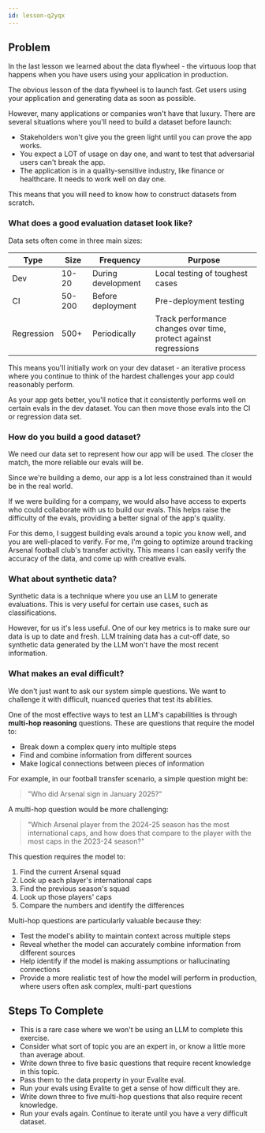 ```yaml
---
id: lesson-q2yqx
---
```


## Problem

In the last lesson we learned about the data flywheel - the virtuous loop that happens when you have users using your application in production.

The obvious lesson of the data flywheel is to launch fast. Get users using your application and generating data as soon as possible.

However, many applications or companies won't have that luxury. There are several situations where you'll need to build a dataset before launch:

- Stakeholders won't give you the green light until you can prove the app works.
- You expect a LOT of usage on day one, and want to test that adversarial users can't break the app.
- The application is in a quality-sensitive industry, like finance or healthcare. It needs to work well on day one.

This means that you will need to know how to construct datasets from scratch.

### What does a good evaluation dataset look like?

Data sets often come in three main sizes:

| Type       | Size   | Frequency          | Purpose                                                          |
| ---------- | ------ | ------------------ | ---------------------------------------------------------------- |
| Dev        | 10-20  | During development | Local testing of toughest cases                                  |
| CI         | 50-200 | Before deployment  | Pre-deployment testing                                           |
| Regression | 500+   | Periodically       | Track performance changes over time, protect against regressions |

This means you'll initially work on your dev dataset - an iterative process where you continue to think of the hardest challenges your app could reasonably perform.

As your app gets better, you'll notice that it consistently performs well on certain evals in the dev dataset. You can then move those evals into the CI or regression data set.

### How do you build a good dataset?

We need our data set to represent how our app will be used. The closer the match, the more reliable our evals will be.

Since we're building a demo, our app is a lot less constrained than it would be in the real world.

If we were building for a company, we would also have access to experts who could collaborate with us to build our evals. This helps raise the difficulty of the evals, providing a better signal of the app's quality.

For this demo, I suggest building evals around a topic you know well, and you are well-placed to verify. For me, I'm going to optimize around tracking Arsenal football club's transfer activity. This means I can easily verify the accuracy of the data, and come up with creative evals.

### What about synthetic data?

Synthetic data is a technique where you use an LLM to generate evaluations. This is very useful for certain use cases, such as classifications.

However, for us it's less useful. One of our key metrics is to make sure our data is up to date and fresh. LLM training data has a cut-off date, so synthetic data generated by the LLM won't have the most recent information.

### What makes an eval difficult?

We don't just want to ask our system simple questions. We want to challenge it with difficult, nuanced queries that test its abilities.

One of the most effective ways to test an LLM's capabilities is through **multi-hop reasoning** questions. These are questions that require the model to:

- Break down a complex query into multiple steps
- Find and combine information from different sources
- Make logical connections between pieces of information

For example, in our football transfer scenario, a simple question might be:

> "Who did Arsenal sign in January 2025?"

A multi-hop question would be more challenging:

> "Which Arsenal player from the 2024-25 season has the most international caps, and how does that compare to the player with the most caps in the 2023-24 season?"

This question requires the model to:

1. Find the current Arsenal squad
2. Look up each player's international caps
3. Find the previous season's squad
4. Look up those players' caps
5. Compare the numbers and identify the differences

Multi-hop questions are particularly valuable because they:

- Test the model's ability to maintain context across multiple steps
- Reveal whether the model can accurately combine information from different sources
- Help identify if the model is making assumptions or hallucinating connections
- Provide a more realistic test of how the model will perform in production, where users often ask complex, multi-part questions

## Steps To Complete

- This is a rare case where we won't be using an LLM to complete this exercise.
- Consider what sort of topic you are an expert in, or know a little more than average about.
- Write down three to five basic questions that require recent knowledge in this topic.
- Pass them to the data property in your Evalite eval.
- Run your evals using Evalite to get a sense of how difficult they are.
- Write down three to five multi-hop questions that also require recent knowledge.
- Run your evals again. Continue to iterate until you have a very difficult dataset.
